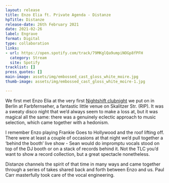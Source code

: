 ```yaml
---
layout: release
title: Enzo Elia ft. Private Agenda - Distanze
hpTitle: Distanze
release-date: 26th February 2021
date: 2021-02-26
label: Engrave
format: Digital
type: collaboration
links:
- url: https://open.spotify.com/track/79MKglQa9umpiNOGp8fPFH
  category: Stream
  site: Spotify
tracklist: []
press_quotes: []
main-image: assets/img/embossed_cast_gloss_white_moire.jpg
thumb-image: assets/img/embossed_cast_gloss_white_moire-1.jpg

---
```

We first met Enzo Elia at the very first [Nightshift clubnight](https://ra.co/events/799341) we put on in Berlin at Farbfernseher, a fantastic little venue on Skalitzer Str. (RIP). It was a sweaty disco night that we’d always seem to make a loss at, but it was magical all the same: there was a genuinely eclectic approach to music selection, which came together with a hedonism. 

I remember Enzo playing Frankie Goes to Hollywood and the roof lifting off. There were at least a couple of occasions at that night we’d pull together a ‘behind the booth’ live show - Sean would do impromptu vocals stood on top of the DJ booth or on a stack of records behind it. Not the TLC you’d want to show a record collection, but a great spectacle nonetheless.

Distanze channels the spirit of that time in many ways and came together through a series of takes shared back and forth between Enzo and us. Paul Carr masterfully took care of the vocal engineering.